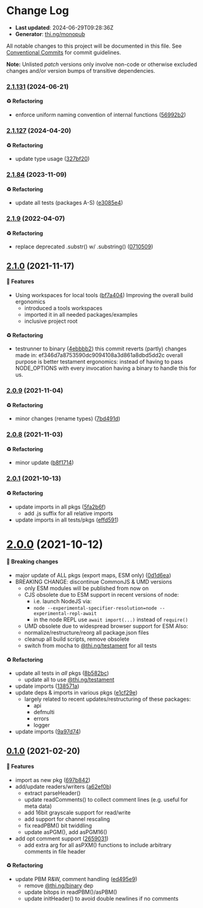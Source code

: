 # Change Log

- **Last updated**: 2024-06-29T09:28:36Z
- **Generator**: [thi.ng/monopub](https://thi.ng/monopub)

All notable changes to this project will be documented in this file.
See [Conventional Commits](https://conventionalcommits.org/) for commit guidelines.

**Note:** Unlisted _patch_ versions only involve non-code or otherwise excluded changes
and/or version bumps of transitive dependencies.

### [2.1.131](https://github.com/thi-ng/umbrella/tree/@thi.ng/pixel-io-netpbm@2.1.131) (2024-06-21)

#### ♻️ Refactoring

- enforce uniform naming convention of internal functions ([56992b2](https://github.com/thi-ng/umbrella/commit/56992b2))

### [2.1.127](https://github.com/thi-ng/umbrella/tree/@thi.ng/pixel-io-netpbm@2.1.127) (2024-04-20)

#### ♻️ Refactoring

- update type usage ([327bf20](https://github.com/thi-ng/umbrella/commit/327bf20))

### [2.1.84](https://github.com/thi-ng/umbrella/tree/@thi.ng/pixel-io-netpbm@2.1.84) (2023-11-09)

#### ♻️ Refactoring

- update all tests (packages A-S) ([e3085e4](https://github.com/thi-ng/umbrella/commit/e3085e4))

### [2.1.9](https://github.com/thi-ng/umbrella/tree/@thi.ng/pixel-io-netpbm@2.1.9) (2022-04-07)

#### ♻️ Refactoring

- replace deprecated .substr() w/ .substring() ([0710509](https://github.com/thi-ng/umbrella/commit/0710509))

## [2.1.0](https://github.com/thi-ng/umbrella/tree/@thi.ng/pixel-io-netpbm@2.1.0) (2021-11-17)

#### 🚀 Features

- Using workspaces for local tools ([bf7a404](https://github.com/thi-ng/umbrella/commit/bf7a404))
  Improving the overall build ergonomics
  - introduced a tools workspaces
  - imported it in all needed packages/examples
  - inclusive project root

#### ♻️ Refactoring

- testrunner to binary ([4ebbbb2](https://github.com/thi-ng/umbrella/commit/4ebbbb2))
  this commit reverts (partly) changes made in:
  ef346d7a8753590dc9094108a3d861a8dbd5dd2c
  overall purpose is better testament ergonomics:
  instead of having to pass NODE_OPTIONS with every invocation
  having a binary to handle this for us.

### [2.0.9](https://github.com/thi-ng/umbrella/tree/@thi.ng/pixel-io-netpbm@2.0.9) (2021-11-04)

#### ♻️ Refactoring

- minor changes (rename types) ([7bd491d](https://github.com/thi-ng/umbrella/commit/7bd491d))

### [2.0.8](https://github.com/thi-ng/umbrella/tree/@thi.ng/pixel-io-netpbm@2.0.8) (2021-11-03)

#### ♻️ Refactoring

- minor update ([b8f1714](https://github.com/thi-ng/umbrella/commit/b8f1714))

### [2.0.1](https://github.com/thi-ng/umbrella/tree/@thi.ng/pixel-io-netpbm@2.0.1) (2021-10-13)

#### ♻️ Refactoring

- update imports in all pkgs ([5fa2b6f](https://github.com/thi-ng/umbrella/commit/5fa2b6f))
  - add .js suffix for all relative imports
- update imports in all tests/pkgs ([effd591](https://github.com/thi-ng/umbrella/commit/effd591))

# [2.0.0](https://github.com/thi-ng/umbrella/tree/@thi.ng/pixel-io-netpbm@2.0.0) (2021-10-12)

#### 🛑 Breaking changes

- major update of ALL pkgs (export maps, ESM only) ([0d1d6ea](https://github.com/thi-ng/umbrella/commit/0d1d6ea))
- BREAKING CHANGE: discontinue CommonJS & UMD versions
  - only ESM modules will be published from now on
  - CJS obsolete due to ESM support in recent versions of node:
    - i.e. launch NodeJS via:
    - `node --experimental-specifier-resolution=node --experimental-repl-await`
    - in the node REPL use `await import(...)` instead of `require()`
  - UMD obsolete due to widespread browser support for ESM
  Also:
  - normalize/restructure/reorg all package.json files
  - cleanup all build scripts, remove obsolete
  - switch from mocha to [@thi.ng/testament](https://github.com/thi-ng/umbrella/tree/main/packages/testament) for all tests

#### ♻️ Refactoring

- update all tests in _all_ pkgs ([8b582bc](https://github.com/thi-ng/umbrella/commit/8b582bc))
  - update all to use [@thi.ng/testament](https://github.com/thi-ng/umbrella/tree/main/packages/testament)
- update imports ([138571a](https://github.com/thi-ng/umbrella/commit/138571a))
- update deps & imports in various pkgs ([e1cf29e](https://github.com/thi-ng/umbrella/commit/e1cf29e))
  - largely related to recent updates/restructuring of these packages:
    - api
    - defmulti
    - errors
    - logger
- update imports ([9a97d74](https://github.com/thi-ng/umbrella/commit/9a97d74))

## [0.1.0](https://github.com/thi-ng/umbrella/tree/@thi.ng/pixel-io-netpbm@0.1.0) (2021-02-20)

#### 🚀 Features

- import as new pkg ([697b842](https://github.com/thi-ng/umbrella/commit/697b842))
- add/update readers/writers ([a62ef0b](https://github.com/thi-ng/umbrella/commit/a62ef0b))
  - extract parseHeader()
  - update readComments() to collect comment lines
    (e.g. useful for meta data)
  - add 16bit grayscale support for read/write
  - add support for channel rescaling
  - fix readPBM() bit twiddling
  - update asPGM(), add asPGM16()
- add opt comment support ([2659031](https://github.com/thi-ng/umbrella/commit/2659031))
  - add extra arg for all asPXM() functions to include
    arbitrary comments in file header

#### ♻️ Refactoring

- update PBM R&W, comment handling ([ed495e9](https://github.com/thi-ng/umbrella/commit/ed495e9))
  - remove [@thi.ng/binary](https://github.com/thi-ng/umbrella/tree/main/packages/binary) dep
  - update bitops in readPBM()/asPBM()
  - update initHeader() to avoid double newlines if no comments
